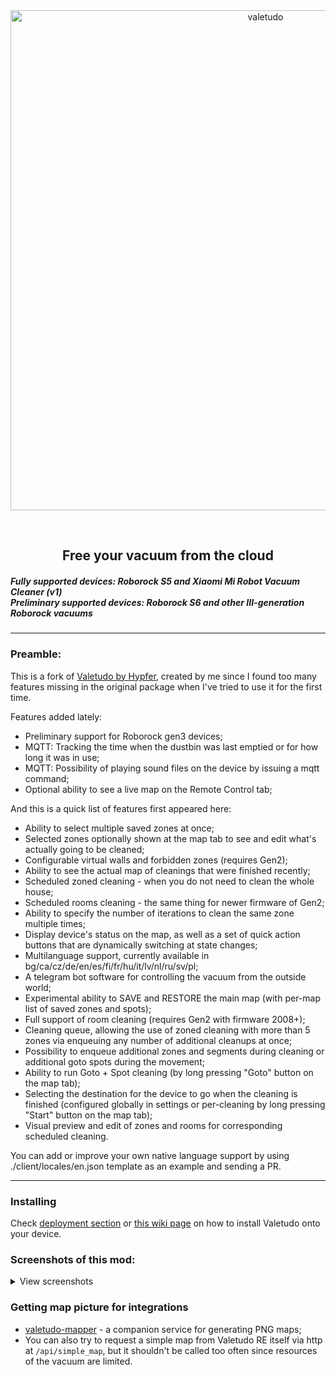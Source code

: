 <div align="center">
    <img src="https://github.com/rand256/valetudo/blob/testing/assets/logo/valetudo_logo_with_name.svg" width="800" alt="valetudo">
    <p>&nbsp;</p>
    <h2>Free your vacuum from the cloud</h2>
</div><div>
    <h5>
        Fully supported devices: Roborock S5 and Xiaomi Mi Robot Vacuum Cleaner (v1)<br>
        Preliminary supported devices: Roborock S6 and other III-generation Roborock vacuums
    </h5>
</div>

----

### Preamble:

This is a fork of [Valetudo by Hypfer](https://github.com/Hypfer/Valetudo), created by me since I found too many features missing in the original package when I've tried to use it for the first time. 

Features added lately:
* Preliminary support for Roborock gen3 devices;
* MQTT: Tracking the time when the dustbin was last emptied or for how long it was in use;
* MQTT: Possibility of playing sound files on the device by issuing a mqtt command;
* Optional ability to see a live map on the Remote Control tab;


And this is a quick list of features first appeared here:

* Ability to select multiple saved zones at once;
* Selected zones optionally shown at the map tab to see and edit what's actually going to be cleaned;
* Configurable virtual walls and forbidden zones (requires Gen2);
* Ability to see the actual map of cleanings that were finished recently;
* Scheduled zoned cleaning - when you do not need to clean the whole house;
* Scheduled rooms cleaning - the same thing for newer firmware of Gen2;
* Ability to specify the number of iterations to clean the same zone multiple times;
* Display device's status on the map, as well as a set of quick action buttons that are dynamically switching at state changes;
* Multilanguage support, currently available in bg/ca/cz/de/en/es/fi/fr/hu/it/lv/nl/ru/sv/pl;
* A telegram bot software for controlling the vacuum from the outside world;
* Experimental ability to SAVE and RESTORE the main map (with per-map list of saved zones and spots);
* Full support of room cleaning (requires Gen2 with firmware 2008+);
* Cleaning queue, allowing the use of zoned cleaning with more than 5 zones via enqueuing any number of additional cleanups at once;
* Possibility to enqueue additional zones and segments during cleaning or additional goto spots during the movement;
* Ability to run Goto + Spot cleaning (by long pressing "Goto" button on the map tab);
* Selecting the destination for the device to go when the cleaning is finished (configured globally in settings or per-cleaning by long pressing "Start" button on the map tab);
* Visual preview and edit of zones and rooms for corresponding scheduled cleaning.


You can add or improve your own native language support by using ./client/locales/en.json template as an example and sending a PR.

----

### Installing

Check [deployment section](/deployment) or [this wiki page](https://github.com/rand256/valetudo/wiki/Installation-process) on how to install Valetudo onto your device.

### Screenshots of this mod:

<details>
  <summary>View screenshots</summary>
  
![qscr1](https://user-images.githubusercontent.com/30267719/67139290-3bbf9a80-f257-11e9-85f1-698617d44a06.png)
![qscr2](https://user-images.githubusercontent.com/30267719/67139299-585bd280-f257-11e9-8688-7d684d90a3d5.png)
----
![qscr3](https://user-images.githubusercontent.com/30267719/67139303-67428500-f257-11e9-881e-72d71c077886.png)
![qscr4](https://user-images.githubusercontent.com/30267719/67139307-732e4700-f257-11e9-9f5a-5ba95288d82e.png)
----
![qscr5](https://user-images.githubusercontent.com/30267719/67139309-7cb7af00-f257-11e9-97e0-0d55f402022d.png)
![qscr6](https://user-images.githubusercontent.com/30267719/67139314-85a88080-f257-11e9-88cd-8d191c2193e0.png)
----
![qscr7](https://user-images.githubusercontent.com/30267719/67139321-98bb5080-f257-11e9-9060-a540ec89efa0.png)
![qscr8](https://user-images.githubusercontent.com/30267719/67139318-8f31e880-f257-11e9-9464-1c39682d6020.png)
  
</details>

### Getting map picture for integrations
* [valetudo-mapper](https://github.com/rand256/valetudo-mapper) - a companion service for generating PNG maps;
* You can also try to request a simple map from Valetudo RE itself via http at `/api/simple_map`, but it shouldn't be called too often since resources of the vacuum are limited.
